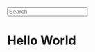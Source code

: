 <!DOCTYPE html>
<html lang="en">
<head>
    <meta charset="UTF-8">
    <meta name="viewport" content="width=device-width, initial-scale=1.0">
    <link rel="stylesheet" href="style.css">
</head>
<body>
    <div id="input_01">
        <input type="text" name="Research" placeholder="Search">
    </div>
    <h1 id="Hello_01">Hello World</h1>
</body>
</html>
